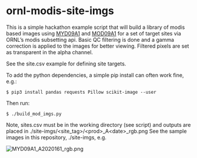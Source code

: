 # ornl-modis-site-imgs

This is a simple hackathon example script that will build a library of modis
based images using [MYD09A1](https://lpdaac.usgs.gov/products/myd09a1v006/) and
[MOD09A1](https://lpdaac.usgs.gov/products/mod09a1v006/) for a set of target sites via
ORNL’s modis subsetting api. Basic QC filtering is done and a gamma correction
is applied to the images for better viewing. Filtered pixels are set as transparent
in the alpha channel.

See the site.csv example for defining site targets.

To add the python dependencies, a simple pip install can often work fine, e.g.:

```
$ pip3 install pandas requests Pillow scikit-image --user
```


Then run:

```
$ ./build_mod_imgs.py
```

Note, sites.csv must be in the working directory (see script) and outputs are
placed in ./site-imgs/\<site_tag\>/\<prod\>_A\<date\>_rgb.png
See the sample images in this repository, ./site-imgs, e.g.

![MYD09A1_A2020161_rgb.png](raw/master/site-imgs/san_fran/MYD09A1_A2020161_rgb.png)


